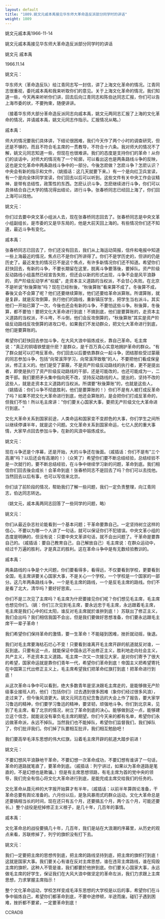 ```yaml
---
layout: default
title: "1809.姚文元戚本禹接见华东师大革命造反派部分同学时的讲话"
weight: 1809
---
```


姚文元戚本禹1966-11-14

姚文元戚本禹接见华东师大革命造反派部分同学时的讲话

姚文元 戚本禹

1966.11.14

姚文元：

华东师大（革命造反队）给江青同志写一封信，讲了上海文化革命的情况。江青同志很重视，委托戚本禹和我来听取你们的意见。关于上海文化革命的情况，我们知道一些，今天再来听听你们讲，回去后向江青同志和陈伯达同志汇报，你们可以告上海市委的状，不要拘束，随便讲讲。

（接着华东师大部分革命造反派同志向戚本禹，姚文元两同志汇报了上海的文化革命的情况，并请戚本禹，姚文元同志作指示。汇报情况从略。）

戚本禹：

师大的情况要我们具体讲，下结论很困难，我们今天作了两个小时的调查研究，但还是不够的，而且不符合毛主席的一贯教导，不符合十六条。我对师大的情况不了解，姚文元同志知道一些，但现在也很难讲。我们的态度是支持你们的革命！从你们的谈话中，对师大的情况有了一个轮廓，可以看出这也是两条路线斗争的反映，这也是文化革命中两条路线斗争中的一部分。今後怎麽做？怎麽斗争？怎麽认识？中央会有新的指示和文件，（姚插话：这几天就要下来。）有一个是向红卫兵宣读，有一个是向全体同学宣读，你们回去以后可以听到。这些文件有关中央工作会议精神，是带有总结性，政策性的东西。怎麽认识斗争，怎麽继续进行斗争，你们可以具体结合自己大学的情况得出结论，进行斗争。张春桥同志已经回上海了，你们回上海可以找他。

姚文元：

你们过去要中央文革小组派人去，现在张春桥同志回去了。张春桥同志是中央文革小组副组长，是市委的又是华东局的，他是大前天回上海的。有些情况你们还不知道，最近斗争有变化。

戚本禹：

张春桥同志已回去了，你们还没有回去，我们从上海运动简报，信件和电报中知道一些上海最近的情况，焦点已不是你们所讲得了。你们不是学历史的，但讲的仍是历史了。最近发生的情况已不是这个焦点，有许多新情况你们还不知道。希望你们赶快回去，有新的斗争，不要长期留在这里，脱离斗争要落後，要掉队。资产阶级反动路线小组虽然已经宣告失败，但还会以新的形式出现，斗争不会是风平浪静的，资产阶级反动学术"权威"，走资本主义道路的当权派，不会甘心失败。在北京不是听说“秋後算账”吗？现在已经秋後，“秋後算账”看来算不成了。冬後算不成，春後又会不会算了呢？他们还要继续算账，他们还要给革命派算账。所谓算账，就是复辟，就是反攻倒算，执行他们的路线，重新镇压学生，把学生当右派斗。其实他们一开始已算了一次，今後也还会有新的斗争，不要怕这些斗争。秋後算，冬後算，都不要怕！要把文化大革命进行到底！不搞到底，他们是要算账的，走资本主义道路的当权派，不斗垮，不斗倒，他们会反攻倒算的，“秋後算账”其实是资产阶级反动路线反攻倒算的进攻口号。如果我们不发动群众，把文化大革命进行到底，他们是要算账的。

希望你们赶快回去参加斗争，在大风大浪中锻炼成长，靠自己革命。毛主席说："真正的铜墙铁壁是什麽？是群众，是千百万真心实意地拥护革命的群众。"有了群众就可以打垮反革命。你们回去以后要依靠群众一起斗争，团结那些受过蒙蔽的同志参加斗争，包括“向常溪萍学习，向常溪萍致敬”的人，不要把他们看成保皇派，修正主义的。他们是受了蒙蔽，不是资产阶级反动路线的执行者，更不是提出者，即使是执行了资产阶级反动路线的干部，还是可能改的，也还可能成为一，二类干部。我们要把矛头集中指向死不改，坚持反动路线的人。提出的，坚持不改的这些人，就是走资本主义道路的当权派。所谓要“秋後算账”的，也就是这些人，（姚插话：你们斗争不彻底胜利，他们是要算账的！）你们不是有人被打成反革命了吗？如果不把文化大革命进行到底，他还会算账的，是会把你们打成反革命的，但我们不怕！所以毛主席讲："你们要关心国家大事，要把无产阶级文化大革命进行到底。"

文化大革命关系到国家前途，人类命运和国家变不变颜色的大事，你们学生之间所以继续停课半年，就是这个问题。文化革命关系到国家命运，七亿人民的重大事情，大家早点回去参加斗争，在新的风浪中锻炼成长。

姚文元：

现在斗争还是个序幕，还是开始，大的斗争还在後面。（戚插话：你们不是有"三个高潮"吗？以后还会有高潮的！）（众笑了）希望你们要不断总结经验，总结经验不是一次就行的，要不断总结经验，在斗争中继续学习新的问题，革命到底。我们相信你们回去後会成长！会革命到底！张春桥同志不是回去了吗？你们可以去找他。当然回去以后有事，也可以写信来北京。

你们谈了前阶段的情况，帮助我们了解一些问题，我们一定负责整理，向江青同志，伯达同志转达。

（姚文元，戚本禹两同志回答了一些同学的问题，略）

姚文元：

你们从最近杂志社论能看到一个基本问题；干革命要靠自己。一定坚持树立这样的信心，不要以为哪一个人讲了一句话，就可以保证你们不犯错误。中央文革小组的态度是明确的，但没有说：只要中央文革讲句话，就不会出问题了。干革命是要靠自己的。（戚插话：要自己教育自己，自己解放自己）毛主席说：在群众运动中，经过千万遍的胜利，才是真正的胜利。这在革命斗争中是有无数经验教训的。

戚本禹：

两条路线的斗争是个大问题，你们要看得多，看得远，不仅要看到学校，更要看到全国，毛主席讲要关心国家大事，不是关心一个学校，一个学校是一个国家的一部分。这几年两条路线斗争，一个是毛主席的路线，一个是反毛主席的路线。你们不是看了北大，清华吗？要好好思索。……

你们不是三次见了主席吗？毛主席为什麽要接见你们呢？你们想见毛主席，毛主席也想见你们。（姚：你们三次见到毛主席，要永远忠于毛主席，永远跟着毛主席，毛主席是我们心中的红太阳，谁反对毛主席就於谁拚到底！）苏联出了修正主义，我们会出吗？我们相信我国不会出，但是我们要做好思想准备，你们要永远跟毛主席干一辈子革命！

我们希望你们保持革命的激情，要一生革命！不能碰到困难，挫折就动摇，後退。

我们对毛主席要海枯石烂心不变！只要看到谁离开毛主席开辟的航道就反对谁，一反到底。只要有这一点，就能保证中国永远不出修正主义，胜利地走向社会主义，共产主义，不走资本主义道路。毛主席一次又一次接见大家，是对你们寄予了很大的希望，国家命运就是靠你们青年一代，希望你们革命到底！帝国主义把希望寄托在中国第三代出修正主义上，毛主席希望我们把革命红旗打到底！把革命进行到底！

从这次革命斗争中可以看到，绝大多数青年是坚决跟毛主席走的，是能够做无产阶级事业接班人的，他们（包括你们）过去遇到很多困难（象你们经过很多风浪），走过来了，但今後风浪更大。姚文元同志在纪念鲁迅的大会上作了报告，要大家学习鲁迅的精神，你们要学习鲁迅的精神，要坚韧，顽强地斗争。你们到北京来，见到了毛主席，看了北京的情况，树立了革命到底的决心。能够做到这一点，能够建立这个信念，就能说没有辜负毛主席的期望。你们今天来的都有名单，希望你们永远做革命派，永远不掉队。当然我们也不能掉队，希望你们监督我们，我们掉队了，你们批评我们。你们掉了队要相互批评，我们相互勉励吧！

我们要高举毛泽东思想的伟大红旗，沿着毛主席开辟的航道大踏步前进！

姚文元：

不要幻想风平浪静地干革命，不要幻想一次革命成功，不要幻想有谁讲了一句话，革命的道路就笔直了，要革命到底。（戚插话：列宁讲过，如果以为革命道路是笔直的，不是幻想也是欺骗。）但是有主席思想领路，有毛主席为首的党中央的领导，我们完全有信心将文化大革命进行到底，是能完成主席交给我们的任务的。

文化革命从聂元梓的大字报开始算才有半年，（戚插话：以前半年算舆论准备，干革命总要有舆论准备的。六月份以后，是急风暴雨式的群众运动。文化大革命总是还要搞相当长的时间，现在还只有五个月，还要搞五个月，两个五个月，可能还要长。）整个战役是挖掉修正主义根子，是几十年，几百年的事情。

戚本禹：

文化革命总的战役要搞几十年，几百年，我们是站在大浪潮的序幕里，从历史的观点来看，苏联修掉了，列宁的旗帜没有打下去。

姚文元：

我们一定要把主席的思想传到底，把主席的路线坚持到底，把主席的旗帜打到底！这就是国家大事。我们要关心有谁在反对主席思想，谁在违背主席路线，谁在捣毁主席的旗帜，这种人不管是谁，我们都要於他拚到底。你们要关心国家大事，永远做毛主席的好学生，保证我们在大风大浪中做坚定的革命左派，我们力求跟上主席思想，力求掌握主席指示！

整个文化革命运动，学校怎样变成毛泽东思想的大学校是以后的事，希望你们在斗争中锻炼自己，希望你们都革命到底，不要中途停顿，半途而废。碰钉子遇到困难，挫折都不要紧，一定要革命到底！

CCRADB

